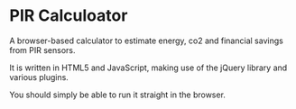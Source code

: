 PIR Calculoator
===============

A browser-based calculator to estimate energy, co2 and financial savings
from PIR sensors.

It is written in HTML5 and JavaScript, making use of the jQuery library
and various plugins.

You should simply be able to run it straight in the browser.
